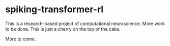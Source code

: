 # spiking-transformer-rl
This is a research-based project of computational neuroscience. More work to be done. This is just a cherry on the top of the cake. 

More to come. 
